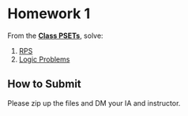 <!---
{"next":"Resources/README.md","title":"Homework 1"}
-->

# Homework 1

From the **[Class PSETs](https://github.com/mottaquikarim/pydev-psets)**, solve:

1. [RPS](https://github.com/mottaquikarim/pydev-psets#rps-5-problems)
2. [Logic Problems](https://github.com/mottaquikarim/pydev-psets#logic-5-problems)

## How to Submit

Please zip up the files and DM your IA and instructor.